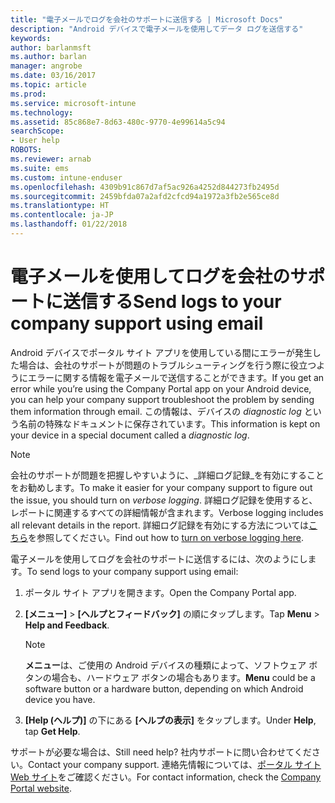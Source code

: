 ```yaml
---
title: "電子メールでログを会社のサポートに送信する | Microsoft Docs"
description: "Android デバイスで電子メールを使用してデータ ログを送信する"
keywords: 
author: barlanmsft
ms.author: barlan
manager: angrobe
ms.date: 03/16/2017
ms.topic: article
ms.prod: 
ms.service: microsoft-intune
ms.technology: 
ms.assetid: 85c868e7-8d63-480c-9770-4e99614a5c94
searchScope:
- User help
ROBOTS: 
ms.reviewer: arnab
ms.suite: ems
ms.custom: intune-enduser
ms.openlocfilehash: 4309b91c867d7af5ac926a4252d844273fb2495d
ms.sourcegitcommit: 2459bfda07a2afd2cfcd94a1972a3fb2e565ce8d
ms.translationtype: HT
ms.contentlocale: ja-JP
ms.lasthandoff: 01/22/2018
---
```

# <a name="send-logs-to-your-company-support-using-email"></a><span data-ttu-id="5c49e-103">電子メールを使用してログを会社のサポートに送信する</span><span class="sxs-lookup"><span data-stu-id="5c49e-103">Send logs to your company support using email</span></span>

<span data-ttu-id="5c49e-104">Android デバイスでポータル サイト アプリを使用している間にエラーが発生した場合は、会社のサポートが問題のトラブルシューティングを行う際に役立つようにエラーに関する情報を電子メールで送信することができます。</span><span class="sxs-lookup"><span data-stu-id="5c49e-104">If you get an error while you’re using the Company Portal app on your Android device, you can help your company support troubleshoot the problem by sending them information through email.</span></span> <span data-ttu-id="5c49e-105">この情報は、デバイスの _diagnostic log_ という名前の特殊なドキュメントに保存されています。</span><span class="sxs-lookup"><span data-stu-id="5c49e-105">This information is kept on your device in a special document called a _diagnostic log_.</span></span>

> [!Note]
> <span data-ttu-id="5c49e-106">会社のサポートが問題を把握しやすいように、_詳細ログ記録_を有効にすることをお勧めします。</span><span class="sxs-lookup"><span data-stu-id="5c49e-106">To make it easier for your company support to figure out the issue, you should turn on _verbose logging_.</span></span> <span data-ttu-id="5c49e-107">詳細ログ記録を使用すると、レポートに関連するすべての詳細情報が含まれます。</span><span class="sxs-lookup"><span data-stu-id="5c49e-107">Verbose logging includes all relevant details in the report.</span></span> <span data-ttu-id="5c49e-108">詳細ログ記録を有効にする方法については[こちら](use-verbose-logging-to-help-your-it-administrator-fix-device-issues-android.md)を参照してください。</span><span class="sxs-lookup"><span data-stu-id="5c49e-108">Find out how to [turn on verbose logging here](use-verbose-logging-to-help-your-it-administrator-fix-device-issues-android.md).</span></span>

<span data-ttu-id="5c49e-109">電子メールを使用してログを会社のサポートに送信するには、次のようにします。</span><span class="sxs-lookup"><span data-stu-id="5c49e-109">To send logs to your company support using email:</span></span>

1.  <span data-ttu-id="5c49e-110">ポータル サイト アプリを開きます。</span><span class="sxs-lookup"><span data-stu-id="5c49e-110">Open the Company Portal app.</span></span>

2.  <span data-ttu-id="5c49e-111">**[メニュー]** >  **[ヘルプとフィードバック]** の順にタップします。</span><span class="sxs-lookup"><span data-stu-id="5c49e-111">Tap **Menu** >  **Help and Feedback**.</span></span>

    > [!NOTE]
    > <span data-ttu-id="5c49e-112">**メニュー**は、ご使用の Android デバイスの種類によって、ソフトウェア ボタンの場合も、ハードウェア ボタンの場合もあります。</span><span class="sxs-lookup"><span data-stu-id="5c49e-112">**Menu** could be a software button or a hardware button, depending on which Android device you have.</span></span>

3.  <span data-ttu-id="5c49e-113">**[Help (ヘルプ)]** の下にある **[ヘルプの表示]** をタップします。</span><span class="sxs-lookup"><span data-stu-id="5c49e-113">Under **Help**, tap **Get Help**.</span></span>

<span data-ttu-id="5c49e-114">サポートが必要な場合は、</span><span class="sxs-lookup"><span data-stu-id="5c49e-114">Still need help?</span></span> <span data-ttu-id="5c49e-115">社内サポートに問い合わせてください。</span><span class="sxs-lookup"><span data-stu-id="5c49e-115">Contact your company support.</span></span> <span data-ttu-id="5c49e-116">連絡先情報については、[ポータル サイト Web サイト](https://portal.manage.microsoft.com#HelpDeskDialog)をご確認ください。</span><span class="sxs-lookup"><span data-stu-id="5c49e-116">For contact information, check the [Company Portal website](https://portal.manage.microsoft.com#HelpDeskDialog).</span></span>
